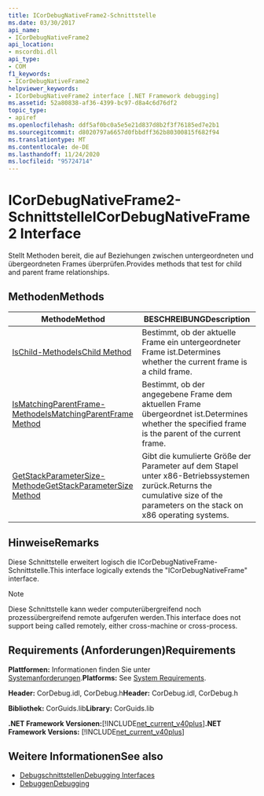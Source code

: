 ```yaml
---
title: ICorDebugNativeFrame2-Schnittstelle
ms.date: 03/30/2017
api_name:
- ICorDebugNativeFrame2
api_location:
- mscordbi.dll
api_type:
- COM
f1_keywords:
- ICorDebugNativeFrame2
helpviewer_keywords:
- ICorDebugNativeFrame2 interface [.NET Framework debugging]
ms.assetid: 52a80838-af36-4399-bc97-d8a4c6d76df2
topic_type:
- apiref
ms.openlocfilehash: ddf5af0bc0a5e5e21d837d8b2f3f76185ed7e2b1
ms.sourcegitcommit: d8020797a6657d0fbbdff362b80300815f682f94
ms.translationtype: MT
ms.contentlocale: de-DE
ms.lasthandoff: 11/24/2020
ms.locfileid: "95724714"
---
```

# <a name="icordebugnativeframe2-interface"></a><span data-ttu-id="ec744-102">ICorDebugNativeFrame2-Schnittstelle</span><span class="sxs-lookup"><span data-stu-id="ec744-102">ICorDebugNativeFrame2 Interface</span></span>

<span data-ttu-id="ec744-103">Stellt Methoden bereit, die auf Beziehungen zwischen untergeordneten und übergeordneten Frames überprüfen.</span><span class="sxs-lookup"><span data-stu-id="ec744-103">Provides methods that test for child and parent frame relationships.</span></span>  
  
## <a name="methods"></a><span data-ttu-id="ec744-104">Methoden</span><span class="sxs-lookup"><span data-stu-id="ec744-104">Methods</span></span>  
  
|<span data-ttu-id="ec744-105">Methode</span><span class="sxs-lookup"><span data-stu-id="ec744-105">Method</span></span>|<span data-ttu-id="ec744-106">BESCHREIBUNG</span><span class="sxs-lookup"><span data-stu-id="ec744-106">Description</span></span>|  
|------------|-----------------|  
|[<span data-ttu-id="ec744-107">IsChild-Methode</span><span class="sxs-lookup"><span data-stu-id="ec744-107">IsChild Method</span></span>](icordebugnativeframe2-ischild-method.md)|<span data-ttu-id="ec744-108">Bestimmt, ob der aktuelle Frame ein untergeordneter Frame ist.</span><span class="sxs-lookup"><span data-stu-id="ec744-108">Determines whether the current frame is a child frame.</span></span>|  
|[<span data-ttu-id="ec744-109">IsMatchingParentFrame-Methode</span><span class="sxs-lookup"><span data-stu-id="ec744-109">IsMatchingParentFrame Method</span></span>](icordebugnativeframe2-ismatchingparentframe-method.md)|<span data-ttu-id="ec744-110">Bestimmt, ob der angegebene Frame dem aktuellen Frame übergeordnet ist.</span><span class="sxs-lookup"><span data-stu-id="ec744-110">Determines whether the specified frame is the parent of the current frame.</span></span>|  
|[<span data-ttu-id="ec744-111">GetStackParameterSize-Methode</span><span class="sxs-lookup"><span data-stu-id="ec744-111">GetStackParameterSize Method</span></span>](icordebugnativeframe2-getstackparametersize-method.md)|<span data-ttu-id="ec744-112">Gibt die kumulierte Größe der Parameter auf dem Stapel unter x86-Betriebssystemen zurück.</span><span class="sxs-lookup"><span data-stu-id="ec744-112">Returns the cumulative size of the parameters on the stack on x86 operating systems.</span></span>|  
  
## <a name="remarks"></a><span data-ttu-id="ec744-113">Hinweise</span><span class="sxs-lookup"><span data-stu-id="ec744-113">Remarks</span></span>  

 <span data-ttu-id="ec744-114">Diese Schnittstelle erweitert logisch die ICorDebugNativeFrame-Schnittstelle.</span><span class="sxs-lookup"><span data-stu-id="ec744-114">This interface logically extends the "ICorDebugNativeFrame" interface.</span></span>  
  
> [!NOTE]
> <span data-ttu-id="ec744-115">Diese Schnittstelle kann weder computerübergreifend noch prozessübergreifend remote aufgerufen werden.</span><span class="sxs-lookup"><span data-stu-id="ec744-115">This interface does not support being called remotely, either cross-machine or cross-process.</span></span>  
  
## <a name="requirements"></a><span data-ttu-id="ec744-116">Requirements (Anforderungen)</span><span class="sxs-lookup"><span data-stu-id="ec744-116">Requirements</span></span>  

 <span data-ttu-id="ec744-117">**Plattformen:** Informationen finden Sie unter [Systemanforderungen](../../get-started/system-requirements.md).</span><span class="sxs-lookup"><span data-stu-id="ec744-117">**Platforms:** See [System Requirements](../../get-started/system-requirements.md).</span></span>  
  
 <span data-ttu-id="ec744-118">**Header:** CorDebug.idl, CorDebug.h</span><span class="sxs-lookup"><span data-stu-id="ec744-118">**Header:** CorDebug.idl, CorDebug.h</span></span>  
  
 <span data-ttu-id="ec744-119">**Bibliothek:** CorGuids.lib</span><span class="sxs-lookup"><span data-stu-id="ec744-119">**Library:** CorGuids.lib</span></span>  
  
 <span data-ttu-id="ec744-120">**.NET Framework Versionen:**[!INCLUDE[net_current_v40plus](../../../../includes/net-current-v40plus-md.md)]</span><span class="sxs-lookup"><span data-stu-id="ec744-120">**.NET Framework Versions:** [!INCLUDE[net_current_v40plus](../../../../includes/net-current-v40plus-md.md)]</span></span>  
  
## <a name="see-also"></a><span data-ttu-id="ec744-121">Weitere Informationen</span><span class="sxs-lookup"><span data-stu-id="ec744-121">See also</span></span>

- [<span data-ttu-id="ec744-122">Debugschnittstellen</span><span class="sxs-lookup"><span data-stu-id="ec744-122">Debugging Interfaces</span></span>](debugging-interfaces.md)
- [<span data-ttu-id="ec744-123">Debuggen</span><span class="sxs-lookup"><span data-stu-id="ec744-123">Debugging</span></span>](index.md)
